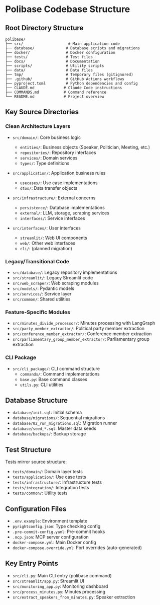 # Polibase Codebase Structure

## Root Directory Structure
```
polibase/
├── src/                    # Main application code
├── database/              # Database scripts and migrations
├── docker/                # Docker configuration
├── tests/                 # Test files
├── docs/                  # Documentation
├── scripts/               # Utility scripts
├── data/                  # Data files
├── tmp/                   # Temporary files (gitignored)
├── .github/               # GitHub Actions workflows
├── pyproject.toml         # Python dependencies and config
├── CLAUDE.md             # Claude Code instructions
├── COMMANDS.md           # Command reference
└── README.md             # Project overview
```

## Key Source Directories

### Clean Architecture Layers
- `src/domain/`: Core business logic
  - `entities/`: Business objects (Speaker, Politician, Meeting, etc.)
  - `repositories/`: Repository interfaces
  - `services/`: Domain services
  - `types/`: Type definitions

- `src/application/`: Application business rules
  - `usecases/`: Use case implementations
  - `dtos/`: Data transfer objects

- `src/infrastructure/`: External concerns
  - `persistence/`: Database implementations
  - `external/`: LLM, storage, scraping services
  - `interfaces/`: Service interfaces

- `src/interfaces/`: User interfaces
  - `streamlit/`: Web UI components
  - `web/`: Other web interfaces
  - `cli/`: (planned migration)

### Legacy/Transitional Code
- `src/database/`: Legacy repository implementations
- `src/streamlit/`: Legacy Streamlit code
- `src/web_scraper/`: Web scraping modules
- `src/models/`: Pydantic models
- `src/services/`: Service layer
- `src/common/`: Shared utilities

### Feature-Specific Modules
- `src/minutes_divide_processor/`: Minutes processing with LangGraph
- `src/party_member_extractor/`: Political party member extraction
- `src/conference_member_extractor/`: Conference member extraction
- `src/parliamentary_group_member_extractor/`: Parliamentary group extraction

### CLI Package
- `src/cli_package/`: CLI command structure
  - `commands/`: Command implementations
  - `base.py`: Base command classes
  - `utils.py`: CLI utilities

## Database Structure
- `database/init.sql`: Initial schema
- `database/migrations/`: Sequential migrations
- `database/02_run_migrations.sql`: Migration runner
- `database/seed_*.sql`: Master data seeds
- `database/backups/`: Backup storage

## Test Structure
Tests mirror source structure:
- `tests/domain/`: Domain layer tests
- `tests/application/`: Use case tests
- `tests/infrastructure/`: Infrastructure tests
- `tests/integration/`: Integration tests
- `tests/common/`: Utility tests

## Configuration Files
- `.env.example`: Environment template
- `pyrightconfig.json`: Type checking config
- `.pre-commit-config.yaml`: Pre-commit hooks
- `.mcp.json`: MCP server configuration
- `docker-compose.yml`: Main Docker config
- `docker-compose.override.yml`: Port overrides (auto-generated)

## Key Entry Points
- `src/cli.py`: Main CLI entry (polibase command)
- `src/streamlit/app.py`: Streamlit UI
- `src/monitoring_app.py`: Monitoring dashboard
- `src/process_minutes.py`: Minutes processing
- `src/extract_speakers_from_minutes.py`: Speaker extraction
